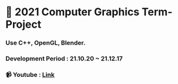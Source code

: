 # 🚀 2021 Computer Graphics Term-Project

### Use C++, OpenGL, Blender.

### Development Period : 21.10.20 ~ 21.12.17

### 📹 Youtube : [Link](https://youtu.be/tG_n6tfj5Sk)
